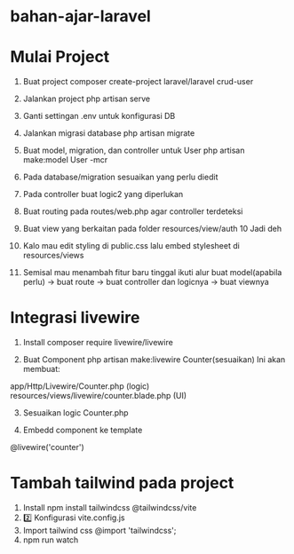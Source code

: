 # bahan-ajar-laravel

# Mulai Project

1. Buat project
composer create-project laravel/laravel crud-user

2. Jalankan project
php artisan serve

3. Ganti settingan .env untuk konfigurasi DB

4. Jalankan migrasi database
php artisan migrate

5. Buat model, migration, dan controller untuk User
php artisan make:model User -mcr

6. Pada database/migration sesuaikan yang perlu diedit

7. Pada controller buat logic2 yang diperlukan
8. Buat routing pada routes/web.php agar controller terdeteksi
9. Buat view yang berkaitan pada folder resources/view/auth
10 Jadi deh
11. Kalo mau edit styling di public.css lalu embed stylesheet di resources/views

11. Semisal mau menambah fitur baru tinggal ikuti alur
buat model(apabila perlu) -> buat route -> buat controller dan logicnya -> buat viewnya

# Integrasi livewire
1. Install
composer require livewire/livewire

2. Buat Component
php artisan make:livewire Counter(sesuaikan)
Ini akan membuat:

app/Http/Livewire/Counter.php (logic)
resources/views/livewire/counter.blade.php (UI)

3. Sesuaikan logic Counter.php

4. Embedd component ke template

@livewire('counter')


# Tambah tailwind pada project
1. Install
npm install tailwindcss @tailwindcss/vite
2. 2️⃣ Konfigurasi vite.config.js
3. Import tailwind css
@import 'tailwindcss';
4. npm run watch

